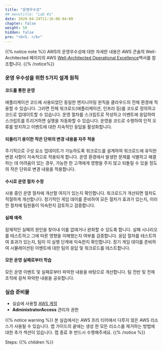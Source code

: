 ```yaml
---
title: "운영우수성"
## menutitle: "Lab #1"
date: 2020-04-24T11:16:08-04:00
chapter: false
weight: 50
hidden: false
pre: "<b>5. </b>"
---
```


{{% notice note %}}
AWS의 운영우수성에 대한 자세한 내용은 AWS 콘솔의 Well-Architected 페이지의 AWS [Well-Architected Operational Excellence](https://d1.awsstatic.com/whitepapers/ko_KR/architecture/AWS-Operational-Excellence-Pillar.pdf)백서를 참조합니다.
{{% /notice%}}

### 운영 우수성을 위한 5가지 설계 원칙
#### 코드를 통한 운영
애플리케이션 코드에 사용되었던 동일한 엔지니어링 원칙을 클라우드의 전체 환경에 적용할 수 있습니다. 그러면 전체 워크로드(애플리케이션, 인프라 등)를 코드로 정의하고 코드로 업데이트할 수 있습니다. 운영 절차를 스크립트로 작성하고 이벤트에 응답하여 스크립트를 트리거하면 실행을 자동화할 수 있습니다. 운영을 코드로 수행하여 인적 오류를 방지하고 이벤트에 대한 지속적인 응답을 활성화합니다.
#### 되돌리기 용이한 작은 단위의 변경 내용을 자주 적용
주기적으로 구성 요소 업데이트가 가능하도록 워크로드를 설계하여 워크로드에 유익한 변경 사항이 지속적으로 적용되게 합니다. 운영 환경에서 발생한 문제를 식별하고 해결하는 데 어려움이 있는 경우, 가능한 한 고객에게 영향을 주지 않고 되돌릴 수 있을 정도의 작은 단위로 변경 내용을 적용합니다.
#### 수시로 운영 절차 수정
사용 중인 운영 절차에 개선할 여지가 있는지 확인합니다. 워크로드가 개선되면 절차도 적절하게 개선합니다. 정기적인 게임 데이를 준비하여 모든
절차가 효과가 있는지, 이러한 절차에 팀원들이 익숙한지 검토하고 검증합니다.
#### 실패 예측
잠재적인 실패의 원인을 찾아내 이를 없애거나 완화할 수 있도록 합니다. 실패 시나리오를 테스트하고 그에 따른 영향을 이해했는지 여부를 검증합니다. 응답 절차를 테스트하여 효과가 있는지, 팀이 이 실행 단계에 익숙한지 확인합니다. 정기 게임 데이를 준비하여 시뮬레이션된 이벤트에 대한 팀의 응답 및 워크로드를 테스트합니다.
#### 모든 운영 실패로부터 학습
모든 운영 이벤트 및 실패로부터 파악한 내용을 바탕으로 개선합니다. 팀 전반 및 전체 조직에 걸쳐 파악한 내용을 공유합니다.

### 실습 준비물
* 실습에 사용할 [AWS 계정](https://portal.aws.amazon.com/gp/aws/developer/registration/index.html) 
* **AdministratorAccess** 관리자 권한

{{% notice warning %}}
본 실습에서는 AWS 프리 티어에서 다루지 않은 AWS 리소스가 사용될 수 있습니다. 랩 가이드의 끝에는 생성 한 모든 리소스를 제거하는 방법에 대한 추가 섹션이 있습니다. 랩 종료 후 반드시 수행해주세요.
{{% /notice %}}

Steps:
{{% children %}}